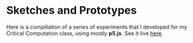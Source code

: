# Sketches and Prototypes

Here is a compillation of a series of experiments that I developed for my Critical Computation class, using mostly **p5.js**. See it live [here](https://matias-pina-cclab-portfolio.glitch.me/).
